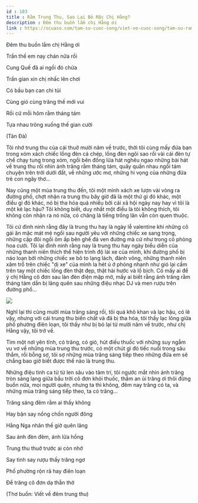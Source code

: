 ```yaml
---
id : 103
title : Rằm Trung Thu, Sao Lại Bỏ Mặc Chị Hằng?
description : Đêm thu buồn lắm chị Hằng ơi
link : https://ocuaso.com/tam-su-cuoc-song/viet-ve-cuoc-song/tam-su-ram-trung-thu-sao-lai-bo-mac-chi-hang.html
---
```


Đêm thu buồn lắm chị Hằng ơi

Trần thế em nay chán nữa rồi

Cung Quế đã ai ngồi đó chửa

Trần gian xin chị nhấc lên chơi

Có bầu bạn can chi tủi

Cùng gió cùng trăng thế mới vui

Rồi cứ mỗi hôm rằm tháng tám

Tựa nhau trông xuống thế gian cười

(Tản Đà)

Tôi nhớ trung thu của cái thuở mười năm về trước, thời tôi cùng mấy đứa
bạn trong xóm xách chiếc lồng đèn cá chép, lồng đèn ngôi sao rồi vài cái
đèn tự chế chạy tung trong xóm, ngồi bên đống lửa hát nghêu ngao những bài
hát về trung thu rồi nhìn ánh trăng rằm tháng tám, quây quần nhau ngồi tám
chuyện trên trời dưới đất, về những ước mơ, những hi vọng của những đứa
trẻ con ngây thơ...

Nay cũng một mùa trung thu đến, tôi một mình xách xe lượn vài vòng ra đường
phố, chợt nhận ra trung thu bây giờ đã là một thứ gì đó khác, một điều gì
đó khác, nó bị tha hóa quá nhiều bởi cái xã hội ngày nay hay vì tôi là một
kẻ lạc hậu? Tôi không biết, duy nhất một điều là tôi không thích, tôi không
còn nhận ra nó nữa, có chăng là tiếng trống lân vẫn còn quen thuộc.

Tôi cứ đinh ninh rằng đây là trung thu hay là ngày lễ valentine khi những
cô gái ăn mặc mát mẻ ngồi sau người yêu với những chiếc xe sang trọng, những
cặp đôi ngồi ôm ấp bên ghế đá ven đường mà cứ như trong cô phòng hoa cưới.
Tôi lại đinh ninh rằng nay là trung thu hay ngày biểu diễn của những thanh
niên thích thể hiện trình độ lái xe của mình, khi đường phố bị náo loạn
bởi những chiếc xe bô to lạng lách, đánh võng, những thanh niên xăm trổ
trên chiếc "dị xe" của mình la hét ú ớ phóng nhanh như gió lại cầm trên
tay một chiếc lồng đèn thật đẹp, thật hài hước và lố bịch. Có mấy ai để
ý chị Hằng cô đơn sau làn đèn điện mập mờ, mấy ai biết rằng ánh trăng rằm
tháng tám dần bị lãng quên sau những điệu nhạc DJ và men rượu trên đường
phố...

![](https://ocuaso.com/wp-content/uploads/2015/09/tam-su-ram-trung-thu-sao-lai-bo-mac-chi-hang.jpg)

Nghĩ lại thì cũng mười mùa trăng sáng rồi, tôi quá khô khan và lạc hậu,
có lẽ vậy, nhưng với cái trung thu biến chất và đã bị tha hóa, tôi thấy
lạc lõng giữa phố phường điên loạn, tôi thấy như bị bỏ lại từ mười năm về
trước, như chị Hằng vậy, tôi trở về.

Tìm một nơi yên tĩnh, có trăng, có gió, hút điếu thuốc với những suy ngẫm
vu vơ về những mùa trung thu trước, có một chút gì đó tiếc nuối trong sâu
thẳm, rồi bỗng sợ, tôi sợ những mùa trăng sáng tiếp theo những đứa em sẽ
chẳng bao giờ biết được thế nào là trung thu.

Những điệu tình ca từ từ len sâu vào tâm trí, tôi ngước mắt nhìn ánh trăng
tròn sáng lạng giữa bầu trời cô đơn khói thuốc, thầm an ủi trăng ơi thôi
đừng buồn nữa, mọi người quên, nhưng ta thì không, đêm nay trăng có ta,
và những mùa trăng sáng tiếp theo, ta có trăng...

Trăng sáng đêm rằm ai thấy không

Hay bận say nồng chốn người đông

Hằng Nga nhân thế giờ quên lãng

Sau ánh đèn đêm, ánh lửa hồng

Trung thu thuở trước ai còn nhớ

Say tình say rượu thấy trăng ngơ

Phố phường rộn rã hay điên loạn

Để trăng cô đơn dạ thẫn thờ

(Thơ buồn: Viết về đêm trung thu)